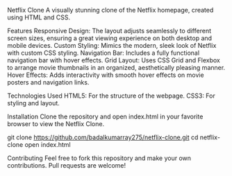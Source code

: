 Netflix Clone
A visually stunning clone of the Netflix homepage, created using HTML and CSS.

Features
Responsive Design: The layout adjusts seamlessly to different screen sizes, ensuring a great viewing experience on both desktop and mobile devices.
Custom Styling: Mimics the modern, sleek look of Netflix with custom CSS styling.
Navigation Bar: Includes a fully functional navigation bar with hover effects.
Grid Layout: Uses CSS Grid and Flexbox to arrange movie thumbnails in an organized, aesthetically pleasing manner.
Hover Effects: Adds interactivity with smooth hover effects on movie posters and navigation links.

Technologies Used
HTML5: For the structure of the webpage.
CSS3: For styling and layout.



Installation
Clone the repository and open index.html in your favorite browser to view the Netflix Clone.


git clone https://github.com/badalkumarray275/netflix-clone.git
cd netflix-clone
open index.html


Contributing
Feel free to fork this repository and make your own contributions. Pull requests are welcome!

